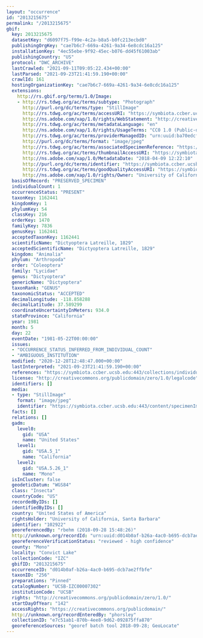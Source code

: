 ```yaml
---
layout: "occurrence"
id: "2013215675"
permalink: "/2013215675"
gbif:
  key: 2013215675
  datasetKey: "d6097f75-f99e-4c2a-b8a5-b0fc213ecbd0"
  publishingOrgKey: "cae7b6c7-669a-4261-9a34-6e8cdc16a125"
  installationKey: "4ec55ebe-9f92-45ec-b076-dd45f61003ab"
  publishingCountry: "US"
  protocol: "DWC_ARCHIVE"
  lastCrawled: "2021-09-11T09:05:22.434+00:00"
  lastParsed: "2021-09-23T21:41:59.190+00:00"
  crawlId: 161
  hostingOrganizationKey: "cae7b6c7-669a-4261-9a34-6e8cdc16a125"
  extensions:
    http://rs.gbif.org/terms/1.0/Image:
    - http://rs.tdwg.org/ac/terms/subtype: "Photograph"
      http://purl.org/dc/terms/type: "StillImage"
      http://rs.tdwg.org/ac/terms/accessURI: "https://symbiota.ccber.ucsb.edu:443/content/specimenImages/UCSB_IZC/UCSB-IZC00007/UCSB-IZC00007302_lg.jpg"
      http://ns.adobe.com/xap/1.0/rights/WebStatement: "http://creativecommons.org/publicdomain/zero/1.0/"
      http://rs.tdwg.org/ac/terms/metadataLanguage: "en"
      http://ns.adobe.com/xap/1.0/rights/UsageTerms: "CC0 1.0 (Public-domain)"
      http://rs.tdwg.org/ac/terms/providerManagedID: "urn:uuid:ba70edcf-340c-4b38-b9e7-809c341cf0bf"
      http://purl.org/dc/terms/format: "image/jpeg"
      http://rs.tdwg.org/ac/terms/associatedSpecimenReference: "https://symbiota.ccber.ucsb.edu:443/collections/individual/index.php?occid=102922"
      http://rs.tdwg.org/ac/terms/thumbnailAccessURI: "https://symbiota.ccber.ucsb.edu:443/content/specimenImages/UCSB_IZC/UCSB-IZC00007/UCSB-IZC00007302_tn.jpg"
      http://ns.adobe.com/xap/1.0/MetadataDate: "2018-04-09 12:22:10"
      http://purl.org/dc/terms/identifier: "https://symbiota.ccber.ucsb.edu:443/content/specimenImages/UCSB_IZC/UCSB-IZC00007/UCSB-IZC00007302_lg.jpg"
      http://rs.tdwg.org/ac/terms/goodQualityAccessURI: "https://symbiota.ccber.ucsb.edu:443/content/specimenImages/UCSB_IZC/UCSB-IZC00007/UCSB-IZC00007302.jpg"
      http://ns.adobe.com/xap/1.0/rights/Owner: "University of California, Santa Barbara"
  basisOfRecord: "PRESERVED_SPECIMEN"
  individualCount: 1
  occurrenceStatus: "PRESENT"
  taxonKey: 1162441
  kingdomKey: 1
  phylumKey: 54
  classKey: 216
  orderKey: 1470
  familyKey: 7836
  genusKey: 1162441
  acceptedTaxonKey: 1162441
  scientificName: "Dictyoptera Latreille, 1829"
  acceptedScientificName: "Dictyoptera Latreille, 1829"
  kingdom: "Animalia"
  phylum: "Arthropoda"
  order: "Coleoptera"
  family: "Lycidae"
  genus: "Dictyoptera"
  genericName: "Dictyoptera"
  taxonRank: "GENUS"
  taxonomicStatus: "ACCEPTED"
  decimalLongitude: -118.858288
  decimalLatitude: 37.589299
  coordinateUncertaintyInMeters: 934.0
  stateProvince: "California"
  year: 1981
  month: 5
  day: 22
  eventDate: "1981-05-22T00:00:00"
  issues:
  - "OCCURRENCE_STATUS_INFERRED_FROM_INDIVIDUAL_COUNT"
  - "AMBIGUOUS_INSTITUTION"
  modified: "2020-12-28T12:48:47.000+00:00"
  lastInterpreted: "2021-09-23T21:41:59.190+00:00"
  references: "https://symbiota.ccber.ucsb.edu:443/collections/individual/index.php?occid=102922"
  license: "http://creativecommons.org/publicdomain/zero/1.0/legalcode"
  identifiers: []
  media:
  - type: "StillImage"
    format: "image/jpeg"
    identifier: "https://symbiota.ccber.ucsb.edu:443/content/specimenImages/UCSB_IZC/UCSB-IZC00007/UCSB-IZC00007302_lg.jpg"
  facts: []
  relations: []
  gadm:
    level0:
      gid: "USA"
      name: "United States"
    level1:
      gid: "USA.5_1"
      name: "California"
    level2:
      gid: "USA.5.26_1"
      name: "Mono"
  isInCluster: false
  geodeticDatum: "WGS84"
  class: "Insecta"
  countryCode: "US"
  recordedByIDs: []
  identifiedByIDs: []
  country: "United States of America"
  rightsHolder: "University of California, Santa Barbara"
  identifier: "102922"
  georeferencedBy: "rbehm (2018-09-28 15:48:26)"
  http://unknown.org/recordId: "urn:uuid:d014b0af-b26a-4ac0-b695-dcb7ae2ffbfe"
  georeferenceVerificationStatus: "reviewed - high confidence"
  county: "Mono"
  locality: "Convict Lake"
  collectionCode: "IZC"
  gbifID: "2013215675"
  occurrenceID: "d014b0af-b26a-4ac0-b695-dcb7ae2ffbfe"
  taxonID: "256"
  preparations: "Pinned"
  catalogNumber: "UCSB-IZC00007302"
  institutionCode: "UCSB"
  rights: "http://creativecommons.org/publicdomain/zero/1.0/"
  startDayOfYear: "142"
  accessRights: "https://creativecommons.org/publicdomain/"
  http://unknown.org/recordEnteredBy: "phorsley"
  collectionID: "e7c51ab1-870b-4ee8-9d62-092875ffa870"
  georeferenceSources: "georef batch tool 2018-09-28; GeoLocate"
---
```

